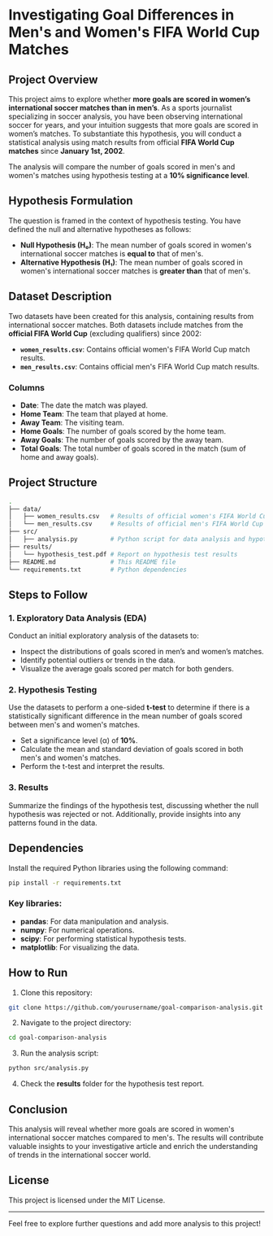 # Investigating Goal Differences in Men's and Women's FIFA World Cup Matches

## Project Overview

This project aims to explore whether **more goals are scored in women’s international soccer matches than in men’s**. As a sports journalist specializing in soccer analysis, you have been observing international soccer for years, and your intuition suggests that more goals are scored in women’s matches. To substantiate this hypothesis, you will conduct a statistical analysis using match results from official **FIFA World Cup matches** since **January 1st, 2002**.

The analysis will compare the number of goals scored in men's and women's matches using hypothesis testing at a **10% significance level**.

## Hypothesis Formulation

The question is framed in the context of hypothesis testing. You have defined the null and alternative hypotheses as follows:

- **Null Hypothesis (H₀)**: The mean number of goals scored in women's international soccer matches is **equal to** that of men's.
- **Alternative Hypothesis (H₁)**: The mean number of goals scored in women's international soccer matches is **greater than** that of men's.

## Dataset Description

Two datasets have been created for this analysis, containing results from international soccer matches. Both datasets include matches from the **official FIFA World Cup** (excluding qualifiers) since 2002:

- **`women_results.csv`**: Contains official women's FIFA World Cup match results.
- **`men_results.csv`**: Contains official men's FIFA World Cup match results.

### Columns

- **Date**: The date the match was played.
- **Home Team**: The team that played at home.
- **Away Team**: The visiting team.
- **Home Goals**: The number of goals scored by the home team.
- **Away Goals**: The number of goals scored by the away team.
- **Total Goals**: The total number of goals scored in the match (sum of home and away goals).

## Project Structure

```bash
.
├── data/
│   ├── women_results.csv   # Results of official women's FIFA World Cup matches
│   └── men_results.csv     # Results of official men's FIFA World Cup matches
├── src/
│   ├── analysis.py         # Python script for data analysis and hypothesis testing
├── results/
│   └── hypothesis_test.pdf # Report on hypothesis test results
├── README.md               # This README file
└── requirements.txt        # Python dependencies
```

## Steps to Follow

### 1. Exploratory Data Analysis (EDA)

Conduct an initial exploratory analysis of the datasets to:

- Inspect the distributions of goals scored in men’s and women’s matches.
- Identify potential outliers or trends in the data.
- Visualize the average goals scored per match for both genders.

### 2. Hypothesis Testing

Use the datasets to perform a one-sided **t-test** to determine if there is a statistically significant difference in the mean number of goals scored between men's and women's matches.

- Set a significance level (α) of **10%**.
- Calculate the mean and standard deviation of goals scored in both men's and women's matches.
- Perform the t-test and interpret the results.

### 3. Results

Summarize the findings of the hypothesis test, discussing whether the null hypothesis was rejected or not. Additionally, provide insights into any patterns found in the data.

## Dependencies

Install the required Python libraries using the following command:

```bash
pip install -r requirements.txt
```

### Key libraries:
- **pandas**: For data manipulation and analysis.
- **numpy**: For numerical operations.
- **scipy**: For performing statistical hypothesis tests.
- **matplotlib**: For visualizing the data.

## How to Run

1. Clone this repository:

```bash
git clone https://github.com/yourusername/goal-comparison-analysis.git
```

2. Navigate to the project directory:

```bash
cd goal-comparison-analysis
```

3. Run the analysis script:

```bash
python src/analysis.py
```

4. Check the **results** folder for the hypothesis test report.

## Conclusion

This analysis will reveal whether more goals are scored in women's international soccer matches compared to men's. The results will contribute valuable insights to your investigative article and enrich the understanding of trends in the international soccer world.

## License

This project is licensed under the MIT License.

---

Feel free to explore further questions and add more analysis to this project!

